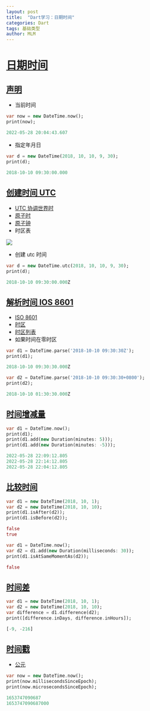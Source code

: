 ```yaml
---
layout: post
title:  "Dart学习：日期时间"
categories: Dart
tags: 基础类型
author: MLM
---
```

# [日期时间](https://ducafecat.com/course/dart-learn/dart-06-datetime#%E6%97%A5%E6%9C%9F%E6%97%B6%E9%97%B4)

## [声明](https://ducafecat.com/course/dart-learn/dart-06-datetime#%E5%A3%B0%E6%98%8E)

* 当前时间

```dart
var now = new DateTime.now();
print(now);

2022-05-28 20:04:43.607
```

* 指定年月日

```dart
var d = new DateTime(2018, 10, 10, 9, 30);
print(d);

2018-10-10 09:30:00.000
```

## [创建时间 UTC](https://ducafecat.com/course/dart-learn/dart-06-datetime#%E5%88%9B%E5%BB%BA%E6%97%B6%E9%97%B4-utc)

* [UTC 协调世界时](https://zh.wikipedia.org/wiki/%E5%8D%8F%E8%B0%83%E4%B8%96%E7%95%8C%E6%97%B6)
* [原子时](https://zh.wikipedia.org/wiki/%E5%8E%9F%E5%AD%90%E6%97%B6)
* [原子钟](https://zh.wikipedia.org/wiki/%E5%8E%9F%E5%AD%90%E9%90%98)
* 时区表

![](https://molingmiao.github.io/pic/20220528200356.png)

* 创建 utc 时间

```dart
var d = new DateTime.utc(2018, 10, 10, 9, 30);
print(d);

2018-10-10 09:30:00.000Z
```

## [解析时间 IOS 8601](https://ducafecat.com/course/dart-learn/dart-06-datetime#%E8%A7%A3%E6%9E%90%E6%97%B6%E9%97%B4-ios-8601)

* [ISO 8601](https://zh.wikipedia.org/wiki/ISO_8601)
* [时区](https://zh.wikipedia.org/wiki/%E6%97%B6%E5%8C%BA)
* [时区列表](https://zh.wikipedia.org/wiki/%E6%97%B6%E5%8C%BA%E5%88%97%E8%A1%A8)
* 如果时间在零时区

```dart
var d1 = DateTime.parse('2018-10-10 09:30:30Z');
print(d1);

2018-10-10 09:30:30.000Z
```

```dart
var d2 = DateTime.parse('2018-10-10 09:30:30+0800');
print(d2);

2018-10-10 01:30:30.000Z
```

## [时间增减量](https://ducafecat.com/course/dart-learn/dart-06-datetime#%E6%97%B6%E9%97%B4%E5%A2%9E%E5%87%8F%E9%87%8F)

```dart
var d1 = DateTime.now();
print(d1);
print(d1.add(new Duration(minutes: 5)));
print(d1.add(new Duration(minutes: -5)));

2022-05-28 22:09:12.805
2022-05-28 22:14:12.805
2022-05-28 22:04:12.805
```

## [比较时间](https://ducafecat.com/course/dart-learn/dart-06-datetime#%E6%AF%94%E8%BE%83%E6%97%B6%E9%97%B4)

```dart
var d1 = new DateTime(2018, 10, 1);
var d2 = new DateTime(2018, 10, 10);
print(d1.isAfter(d2));
print(d1.isBefore(d2));

false
true
```

```dart
var d1 = DateTime.now();
var d2 = d1.add(new Duration(milliseconds: 30));
print(d1.isAtSameMomentAs(d2));

false
```

## [时间差](https://ducafecat.com/course/dart-learn/dart-06-datetime#%E6%97%B6%E9%97%B4%E5%B7%AE)

```dart
var d1 = new DateTime(2018, 10, 1);
var d2 = new DateTime(2018, 10, 10);
var difference = d1.difference(d2);
print([difference.inDays, difference.inHours]);

[-9, -216]
```

## [时间戳](https://ducafecat.com/course/dart-learn/dart-06-datetime#%E6%97%B6%E9%97%B4%E6%88%B3)

* [公元](https://zh.wikipedia.org/wiki/%E5%85%AC%E5%85%83)

```dart
var now = new DateTime.now();
print(now.millisecondsSinceEpoch);
print(now.microsecondsSinceEpoch);

1653747090687
1653747090687000
```
